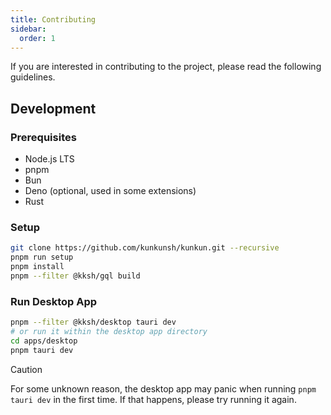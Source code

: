 ```yaml
---
title: Contributing
sidebar:
  order: 1
---
```


If you are interested in contributing to the project, please read the following guidelines.

## Development

### Prerequisites

- Node.js LTS
- pnpm
- Bun
- Deno (optional, used in some extensions)
- Rust

### Setup

```bash
git clone https://github.com/kunkunsh/kunkun.git --recursive
pnpm run setup
pnpm install
pnpm --filter @kksh/gql build
```

### Run Desktop App

```bash
pnpm --filter @kksh/desktop tauri dev
# or run it within the desktop app directory
cd apps/desktop
pnpm tauri dev
```


> [!CAUTION]
> For some unknown reason, the desktop app may panic when running `pnpm tauri dev` in the first time. If that happens, please try running it again.

